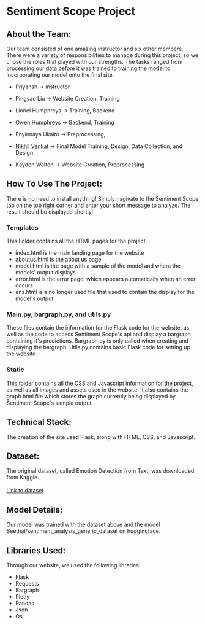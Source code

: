 # Sentiment Scope Project

## About the Team:
Our team consisted of one amazing instructor and six other members. There were a variety of responsibilities to manage during this project, so we chose the roles that played with our strengths. The tasks ranged from processing our data before it was trained to training the model to incorporating our model onto the final site. 

- Priyansh → instructor 

- Pingyao Liu → Website Creation, Training 

- Lionel Humphreys → Training, Backend

- Owen Humphreys → Backend, Training

- Enyinnaya Ukairo → Preprocessing, 

- [Nikhil Venkat](nikhilvenkat.space) → Final Model Training, Design, Data Collection, and Design

- Kayden Walton → Website Creation, Preprocessing

## How To Use The Project:
There is no need to install anything! Simply nagivate to the Sentiment Scope tab on the top right corner and enter your short message to analyze. The result should be displayed shortly! 

### Templates
This Folder contains all the HTML pages for the project. 
- index.html is the main landing page for the website
- aboutus.html is the about us page
- model.html is the page with a sample of the model and where the models' output displays
- error.html is the error page, which appears automatically when an error occurs
- ans.html is a no longer used file that used to contain the display for the model's output

### Main.py, bargraph.py, and utils.py
These files contain the information for the Flask code for the website, as well as the code to access Sentiment Scope's api and display a bargraph containing it's predictions. Bargraph.py is only called when creating and displaying the bargraph.
Utils.py contains basic Flask code for setting up the website

### Static 
This folder contains all the CSS and Javascript information for the project, as well as all images and assets used in the website.
It also contains the graph.html file which stores the graph currently being displayed by Sentiment Scope's sample output.

## Technical Stack: 
The creation of the site used Flask, along with HTML, CSS, and Javascript. 

## Dataset: 
The original dataset, called Emotion Detection from Text, was downloaded from Kaggle. <br><br>
[Link to dataset](https://www.kaggle.com/datasets/pashupatigupta/emotion-detection-from-text)

## Model Details:
Our model was trained with the dataset above and the model Seethal/sentiment_analysis_generic_dataset on huggingface. 

## Libraries Used:
Through our website, we used the following libraries:
- Flask
- Requests
- Bargraph
- Plotly
- Pandas
- Json
- Os
